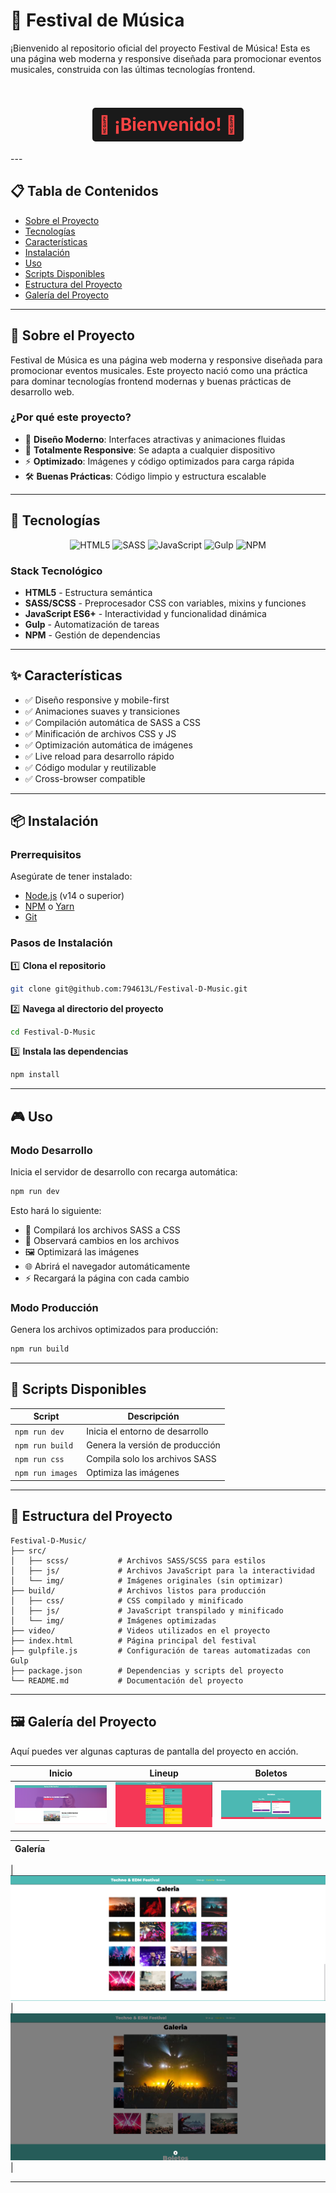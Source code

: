 # 🎸 Festival de Música

¡Bienvenido al repositorio oficial del proyecto Festival de Música! Esta es una página web moderna y responsive diseñada para promocionar eventos musicales, construida con las últimas tecnologías frontend.

<div align="center">
  <h1 style="background-color: #1a1a1a; color: #ff4444; padding: 10px; border-radius: 5px; display: inline-block;">🎉 ¡Bienvenido! 🎉</h1>
</div>
---

## 📋 Tabla de Contenidos

- [Sobre el Proyecto](#-sobre-el-proyecto)
- [Tecnologías](#-tecnologías)
- [Características](#-características)
- [Instalación](#-instalación)
- [Uso](#-uso)
- [Scripts Disponibles](#-scripts-disponibles)
- [Estructura del Proyecto](#-estructura-del-proyecto)
- [Galería del Proyecto](#-galería-del-proyecto)

---

## 🎯 Sobre el Proyecto

Festival de Música es una página web moderna y responsive diseñada para promocionar eventos musicales. Este proyecto nació como una práctica para dominar tecnologías frontend modernas y buenas prácticas de desarrollo web.

### ¿Por qué este proyecto?

- 🎨 **Diseño Moderno**: Interfaces atractivas y animaciones fluidas
- 📱 **Totalmente Responsive**: Se adapta a cualquier dispositivo
- ⚡ **Optimizado**: Imágenes y código optimizados para carga rápida
- 🛠️ **Buenas Prácticas**: Código limpio y estructura escalable

---

## 🚀 Tecnologías

<div align="center">

![HTML5](https://img.shields.io/badge/html5-%23E34F26.svg?style=for-the-badge&logo=html5&logoColor=white)
![SASS](https://img.shields.io/badge/SASS-hotpink.svg?style=for-the-badge&logo=SASS&logoColor=white)
![JavaScript](https://img.shields.io/badge/javascript-%23323330.svg?style=for-the-badge&logo=javascript&logoColor=%23F7DF1E)
![Gulp](https://img.shields.io/badge/GULP-%23CF4647.svg?style=for-the-badge&logo=gulp&logoColor=white)
![NPM](https://img.shields.io/badge/NPM-%23CB3837.svg?style=for-the-badge&logo=npm&logoColor=white)

</div>

### Stack Tecnológico

- **HTML5** - Estructura semántica
- **SASS/SCSS** - Preprocesador CSS con variables, mixins y funciones
- **JavaScript ES6+** - Interactividad y funcionalidad dinámica
- **Gulp** - Automatización de tareas
- **NPM** - Gestión de dependencias

---

## ✨ Características

- ✅ Diseño responsive y mobile-first
- ✅ Animaciones suaves y transiciones
- ✅ Compilación automática de SASS a CSS
- ✅ Minificación de archivos CSS y JS
- ✅ Optimización automática de imágenes
- ✅ Live reload para desarrollo rápido
- ✅ Código modular y reutilizable
- ✅ Cross-browser compatible

---

## 📦 Instalación

### Prerrequisitos

Asegúrate de tener instalado:

- [Node.js](https://nodejs.org/) (v14 o superior)
- [NPM](https://www.npmjs.com/) o [Yarn](https://yarnpkg.com/)
- [Git](https://git-scm.com/)

### Pasos de Instalación

1️⃣ **Clona el repositorio**

```bash
git clone git@github.com:794613L/Festival-D-Music.git
```

2️⃣ **Navega al directorio del proyecto**

```bash
cd Festival-D-Music
```

3️⃣ **Instala las dependencias**

```bash
npm install
```

---

## 🎮 Uso

### Modo Desarrollo

Inicia el servidor de desarrollo con recarga automática:

```bash
npm run dev
```

Esto hará lo siguiente:

- 🔄 Compilará los archivos SASS a CSS
- 👀 Observará cambios en los archivos
- 🖼️ Optimizará las imágenes
- 🌐 Abrirá el navegador automáticamente
- ⚡ Recargará la página con cada cambio

### Modo Producción

Genera los archivos optimizados para producción:

```bash
npm run build
```

---

## 📜 Scripts Disponibles

| Script           | Descripción                     |
| ---------------- | ------------------------------- |
| `npm run dev`    | Inicia el entorno de desarrollo |
| `npm run build`  | Genera la versión de producción |
| `npm run css`    | Compila solo los archivos SASS  |
| `npm run images` | Optimiza las imágenes           |

---

## 📁 Estructura del Proyecto

```
Festival-D-Music/
├── src/
│   ├── scss/           # Archivos SASS/SCSS para estilos
│   ├── js/             # Archivos JavaScript para la interactividad
│   └── img/            # Imágenes originales (sin optimizar)
├── build/              # Archivos listos para producción
│   ├── css/            # CSS compilado y minificado
│   ├── js/             # JavaScript transpilado y minificado
│   └── img/            # Imágenes optimizadas
├── video/              # Videos utilizados en el proyecto
├── index.html          # Página principal del festival
├── gulpfile.js         # Configuración de tareas automatizadas con Gulp
├── package.json        # Dependencias y scripts del proyecto
└── README.md           # Documentación del proyecto
```

---

## 🖼️ Galería del Proyecto

Aquí puedes ver algunas capturas de pantalla del proyecto en acción.

|                                    Inicio                                    |                              Lineup                              |                             Boletos                              |
| :--------------------------------------------------------------------------: | :--------------------------------------------------------------: | :--------------------------------------------------------------: |
| ![Captura de la página de inicio](<./screenshots/festival-musica%20(2).png>) | ![Captura del Lineup](<./screenshots/festival-musica%20(3).png>) | ![Captura de Boletos](<./screenshots/festival-musica%20(1).png>) |

| Galería |
| :-----: |

| ![Captura de la Galería 1](<./screenshots/festival-musica%20(4).png>)
| ![Captura de la Galería 2](<./screenshots/festival-musica%20(5).png>) |

---

